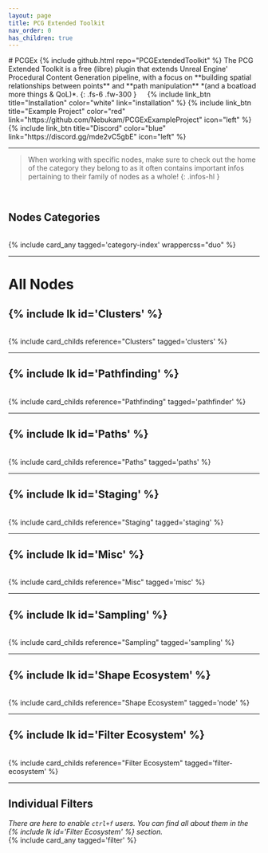 ```yaml
---
layout: page
title: PCG Extended Toolkit
nav_order: 0
has_children: true
---
```

<div class="product-header large" style="--img:url('{{ site.baseurl }}/assets/images/logo.png');"><div class="infos" markdown="1">
# PCGEx {% include github.html repo="PCGExtendedToolkit" %}  
The PCG Extended Toolkit is a free (libre) plugin that extends Unreal Engine' Procedural Content Generation pipeline, with a focus on **building spatial relationships between points** and **path manipulation** *(and a boatload more things & QoL)*.  
{: .fs-6 .fw-300 }  
   
{% include link_btn title="Installation" color="white" link="installation" %} 
{% include link_btn title="Example Project" color="red" link="https://github.com/Nebukam/PCGExExampleProject" icon="left" %}
{% include link_btn title="Discord" color="blue" link="https://discord.gg/mde2vC5gbE" icon="left" %}
</div></div>

---
>When working with specific nodes, make sure to check out the home of the category they belong to as it often contains important infos pertaining to their family of nodes as a whole!
{: .infos-hl }

<br>

## Nodes Categories
<br>
{% include card_any tagged='category-index' wrappercss="duo" %}

---
# All Nodes
## {% include lk id='Clusters' %}
<br>
{% include card_childs reference="Clusters" tagged='clusters' %}

---
## {% include lk id='Pathfinding' %}
<br>
{% include card_childs reference="Pathfinding" tagged='pathfinder' %}

---
## {% include lk id='Paths' %}
<br>
{% include card_childs reference="Paths" tagged='paths' %}

---
## {% include lk id='Staging' %}
<br>
{% include card_childs reference="Staging" tagged='staging' %}

---
## {% include lk id='Misc' %}
<br>
{% include card_childs reference="Misc" tagged='misc' %}

---
## {% include lk id='Sampling' %}
<br>
{% include card_childs reference="Sampling" tagged='sampling' %}

---
## {% include lk id='Shape Ecosystem' %}
<br>
{% include card_childs reference="Shape Ecosystem" tagged='node' %}

---
## {% include lk id='Filter Ecosystem' %}
<br>
{% include card_childs reference="Filter Ecosystem" tagged='filter-ecosystem' %}

---
## Individual Filters
*There are here to enable `ctrl+f` users. You can find all about them in the {% include lk id='Filter Ecosystem' %} section.*
<br>
{% include card_any tagged='filter' %}